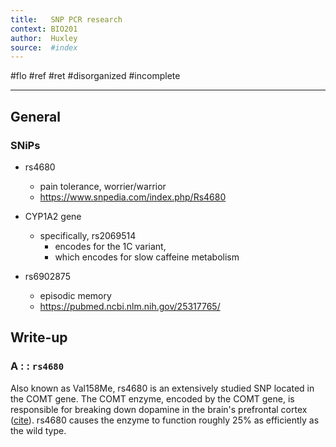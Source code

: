```yaml
---
title:   SNP PCR research
context: BIO201
author:  Huxley
source:  #index
---
```


#flo #ref #ret 
#disorganized #incomplete

---


## General

### SNiPs

- rs4680
	- pain tolerance, worrier/warrior 
	- https://www.snpedia.com/index.php/Rs4680

- CYP1A2 gene
	- specifically, rs2069514
		- encodes for the 1C variant,
		- which encodes for slow caffeine metabolism

- rs6902875
	- episodic memory
	- https://pubmed.ncbi.nlm.nih.gov/25317765/

## Write-up


### A  : : `rs4680`
Also known as Val158Me, rs4680 is an extensively studied SNP located in the COMT gene. The COMT enzyme, encoded by the COMT gene, is responsible for breaking down dopamine in the brain's prefrontal cortex ([cite](https://www.snpedia.com/index.php/Rs4680)). rs4680 causes the enzyme to function roughly 25% as efficiently as the wild type.

















